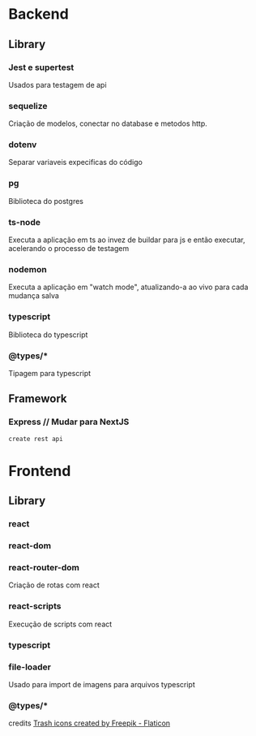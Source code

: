 
# Backend

## Library
### Jest e supertest
Usados para testagem de api

### sequelize
Criação de modelos, conectar no database e metodos http.

### dotenv
Separar variaveis expecificas do código

### pg
Biblioteca do postgres

### ts-node
Executa a aplicação em ts ao invez de buildar para js e então executar, acelerando o processo de testagem

### nodemon
Executa a aplicação em "watch mode", atualizando-a ao vivo para cada mudança salva

### typescript
Biblioteca do typescript

### @types/*
Tipagem para typescript

## Framework
### Express // Mudar para NextJS
    create rest api 

# Frontend

## Library
### react

### react-dom

### react-router-dom
Criação de rotas com react

### react-scripts
Execução de scripts com react

### typescript

### file-loader
Usado para import de imagens para arquivos typescript

### @types/*

credits
<a href="https://www.flaticon.com/free-icons/trash" title="trash icons">Trash icons created by Freepik - Flaticon</a>
